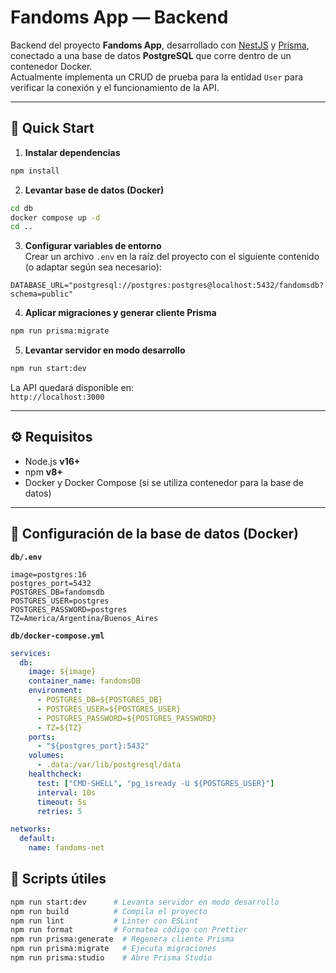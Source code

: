 # Fandoms App — Backend

Backend del proyecto **Fandoms App**, desarrollado con [NestJS](https://nestjs.com/) y [Prisma](https://www.prisma.io/), conectado a una base de datos **PostgreSQL** que corre dentro de un contenedor Docker.  
Actualmente implementa un CRUD de prueba para la entidad `User` para verificar la conexión y el funcionamiento de la API.

---

## 🚀 Quick Start

1. **Instalar dependencias**
```bash
npm install
```

2. **Levantar base de datos (Docker)**
```bash
cd db
docker compose up -d
cd ..
```

3. **Configurar variables de entorno**  
Crear un archivo `.env` en la raíz del proyecto con el siguiente contenido (o adaptar según sea necesario):
```env
DATABASE_URL="postgresql://postgres:postgres@localhost:5432/fandomsdb?schema=public"
```

4. **Aplicar migraciones y generar cliente Prisma**
```bash
npm run prisma:migrate
```

5. **Levantar servidor en modo desarrollo**
```bash
npm run start:dev
```

La API quedará disponible en:  
`http://localhost:3000`

---

## ⚙️ Requisitos
- Node.js **v16+**
- npm **v8+**
- Docker y Docker Compose (si se utiliza contenedor para la base de datos)

---

## 🐘 Configuración de la base de datos (Docker)

**`db/.env`**
```env
image=postgres:16
postgres_port=5432
POSTGRES_DB=fandomsdb
POSTGRES_USER=postgres
POSTGRES_PASSWORD=postgres
TZ=America/Argentina/Buenos_Aires
```

**`db/docker-compose.yml`**
```yaml
services:
  db:
    image: ${image}
    container_name: fandomsDB
    environment:
      - POSTGRES_DB=${POSTGRES_DB}
      - POSTGRES_USER=${POSTGRES_USER}
      - POSTGRES_PASSWORD=${POSTGRES_PASSWORD}
      - TZ=${TZ}
    ports:
      - "${postgres_port}:5432"
    volumes:
      - .data:/var/lib/postgresql/data
    healthcheck:
      test: ["CMD-SHELL", "pg_isready -U ${POSTGRES_USER}"]
      interval: 10s
      timeout: 5s
      retries: 5

networks:
  default:
    name: fandoms-net
```

## 📜 Scripts útiles
```bash
npm run start:dev      # Levanta servidor en modo desarrollo
npm run build          # Compila el proyecto
npm run lint           # Linter con ESLint
npm run format         # Formatea código con Prettier
npm run prisma:generate  # Regenera cliente Prisma
npm run prisma:migrate   # Ejecuta migraciones
npm run prisma:studio    # Abre Prisma Studio
```
